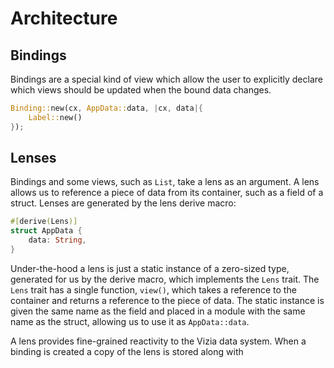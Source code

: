 # Architecture



## Bindings
Bindings are a special kind of view which allow the user to explicitly declare which views should be updated when the bound data changes.

```rust
Binding::new(cx, AppData::data, |cx, data|{
    Label::new()
});
```

## Lenses
Bindings and some views, such as `List`, take a lens as an argument. A lens allows us to reference a piece of data from its container, such as a field of a struct. Lenses are generated by the lens derive macro:

```rust
#[derive(Lens)]
struct AppData {
    data: String,
}
```

Under-the-hood a lens is just a static instance of a zero-sized type, generated for us by the derive macro, which implements the `Lens` trait. The `Lens` trait has a single function, `view()`, which takes a reference to the container and returns a reference to the piece of data. The static instance is given the same name as the field and placed in a module with the same name as the struct, allowing us to use it as `AppData::data`.  

A lens provides fine-grained reactivity to the Vizia data system. When a binding is created a copy of the lens is stored along with 